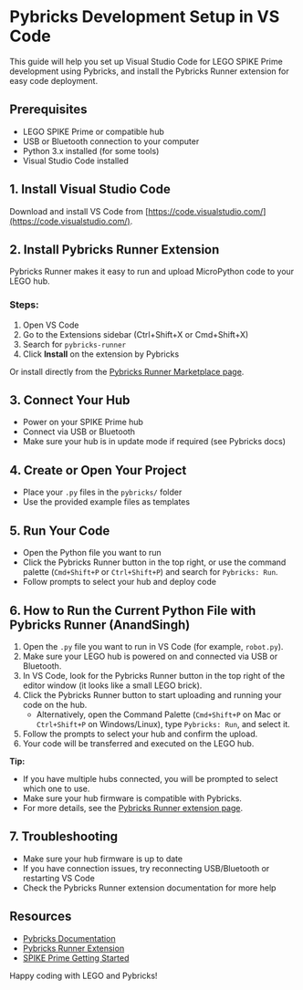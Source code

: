 # Pybricks Development Setup in VS Code

This guide will help you set up Visual Studio Code for LEGO SPIKE Prime development using Pybricks, and install the Pybricks Runner extension for easy code deployment.

## Prerequisites
- LEGO SPIKE Prime or compatible hub
- USB or Bluetooth connection to your computer
- Python 3.x installed (for some tools)
- Visual Studio Code installed

## 1. Install Visual Studio Code
Download and install VS Code from [https://code.visualstudio.com/](https://code.visualstudio.com/).

## 2. Install Pybricks Runner Extension
Pybricks Runner makes it easy to run and upload MicroPython code to your LEGO hub.

### Steps:
1. Open VS Code
2. Go to the Extensions sidebar (Ctrl+Shift+X or Cmd+Shift+X)
3. Search for `pybricks-runner`
4. Click **Install** on the extension by Pybricks

Or install directly from the [Pybricks Runner Marketplace page](https://marketplace.visualstudio.com/items?itemName=AnandSingh.pybricks-runner).

## 3. Connect Your Hub
- Power on your SPIKE Prime hub
- Connect via USB or Bluetooth
- Make sure your hub is in update mode if required (see Pybricks docs)

## 4. Create or Open Your Project
- Place your `.py` files in the `pybricks/` folder
- Use the provided example files as templates

## 5. Run Your Code
- Open the Python file you want to run
- Click the Pybricks Runner button in the top right, or use the command palette (`Cmd+Shift+P` or `Ctrl+Shift+P`) and search for `Pybricks: Run`.
- Follow prompts to select your hub and deploy code

## 6. How to Run the Current Python File with Pybricks Runner (AnandSingh)

1. Open the `.py` file you want to run in VS Code (for example, `robot.py`).
2. Make sure your LEGO hub is powered on and connected via USB or Bluetooth.
3. In VS Code, look for the Pybricks Runner button in the top right of the editor window (it looks like a small LEGO brick).
4. Click the Pybricks Runner button to start uploading and running your code on the hub.
   - Alternatively, open the Command Palette (`Cmd+Shift+P` on Mac or `Ctrl+Shift+P` on Windows/Linux), type `Pybricks: Run`, and select it.
5. Follow the prompts to select your hub and confirm the upload.
6. Your code will be transferred and executed on the LEGO hub.

**Tip:**
- If you have multiple hubs connected, you will be prompted to select which one to use.
- Make sure your hub firmware is compatible with Pybricks.
- For more details, see the [Pybricks Runner extension page](https://marketplace.visualstudio.com/items?itemName=AnandSingh.pybricks-runner).

## 7. Troubleshooting
- Make sure your hub firmware is up to date
- If you have connection issues, try reconnecting USB/Bluetooth or restarting VS Code
- Check the Pybricks Runner extension documentation for more help

## Resources
- [Pybricks Documentation](https://docs.pybricks.com/)
- [Pybricks Runner Extension](https://marketplace.visualstudio.com/items?itemName=AnandSingh.pybricks-runner)
- [SPIKE Prime Getting Started](https://docs.pybricks.com/projects/spikeprime/en/latest/)

Happy coding with LEGO and Pybricks!
